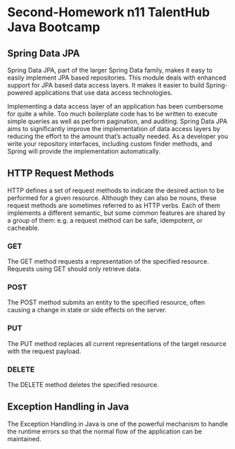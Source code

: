 
# Second-Homework n11 TalentHub Java Bootcamp




## Spring Data JPA
Spring Data JPA, part of the larger Spring Data family, makes it easy to easily implement JPA based repositories. This module deals with enhanced support for JPA based data access layers. It makes it easier to build Spring-powered applications that use data access technologies.

Implementing a data access layer of an application has been cumbersome for quite a while. Too much boilerplate code has to be written to execute simple queries as well as perform pagination, and auditing. Spring Data JPA aims to significantly improve the implementation of data access layers by reducing the effort to the amount that’s actually needed. As a developer you write your repository interfaces, including custom finder methods, and Spring will provide the implementation automatically.

## HTTP Request Methods
HTTP defines a set of request methods to indicate the desired action to be performed for a given resource. Although they can also be nouns, these request methods are sometimes referred to as HTTP verbs. Each of them implements a different semantic, but some common features are shared by a group of them: e.g. a request method can be safe, idempotent, or cacheable.

### GET
The GET method requests a representation of the specified resource. Requests using GET should only retrieve data.
### POST
The POST method submits an entity to the specified resource, often causing a change in state or side effects on the server.
### PUT
The PUT method replaces all current representations of the target resource with the request payload.
### DELETE
The DELETE method deletes the specified resource.

## Exception Handling in Java
The Exception Handling in Java is one of the powerful mechanism to handle the runtime errors so that the normal flow of the application can be maintained.


